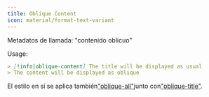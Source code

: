```yaml
---
title: Oblique Content
icon: material/format-text-variant
---
```


Metadatos de llamada: "contenido oblicuo"

Usage:
```md
> [!info|oblique-content] The title will be displayed as usual
> The content will be displayed as oblique
```

El estilo en sí se aplica también["oblique-all"](。/combined-styling/page-19.md)junto con["oblique-title"](。/title-styling/page-19.md).